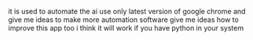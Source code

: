 it is used to automate the ai use only latest version of google chrome and give me ideas to make more automation software
give me ideas how to improve this app too i think it will work if you have python in your system
